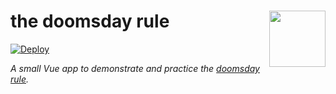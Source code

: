 # the doomsday rule <a href="https://www.github.com/JanMalch/doomsday"><img src="https://raw.githubusercontent.com/JanMalch/doomsday/master/.github/assets/logo.png" width="90" height="90" align="right"></a>

[![Deploy](https://github.com/JanMalch/doomsday/workflows/Deploy/badge.svg)][deploy-url]

<i>A small Vue app to demonstrate and practice the [doomsday rule](https://en.wikipedia.org/wiki/Doomsday_rule).</i>


[deploy-url]: https://github.com/JanMalch/doomsday/actions?query=workflow%3ADeploy
